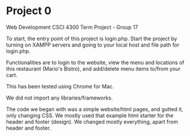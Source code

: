 # Project 0

Web Development CSCI 4300 Term Project - Group 17

To start, the entry point of this project is login.php. Start the project by turning on XAMPP servers and going to your local host and file path for login.php.

Functionalities are to login to the website, view the menu and locations of this restaurant (Mario's Bistro), and add/delete menu items to/from your cart.

This has been tested using Chrome for Mac.

We did not import any libraries/frameworks.

The code we began with was a simple website/html pages, and gutted it, only changing CSS. We mostly used that example html starter for the header and footer (design). We changed mostly everything, apart from header and footer.

